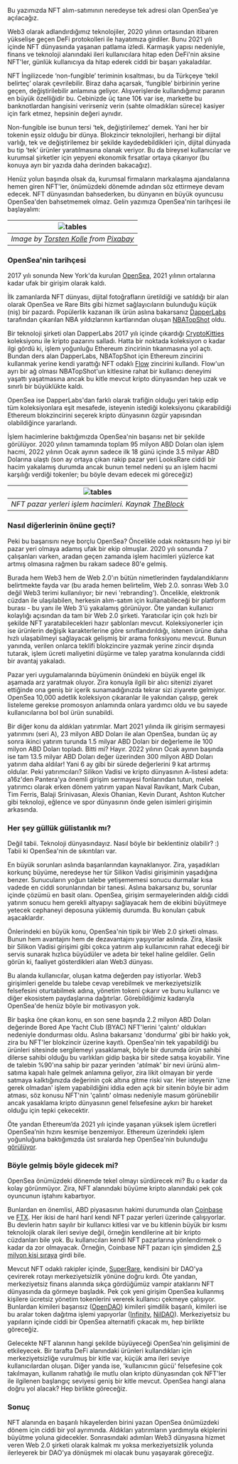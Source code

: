 Bu yazımızda NFT alım-satımının neredeyse tek adresi olan OpenSea'ye açılacağız. 

Web3 olarak adlandırdığımız teknolojiler, 2020 yılının ortasından itibaren yükselişe geçen DeFi protokolleri ile hayatımıza girdiler. Bunu 2021 yılı içinde NFT dünyasında yaşanan patlama izledi. Karmaşık yapısı nedeniyle, finans ve teknoloji alanındaki ileri kullanıcılara hitap eden DeFi'nin aksine NFT'ler, günlük kullanıcıya da hitap ederek ciddi bir başarı yakaladılar. 

NFT İngilizcede ‘non-fungible’ teriminin kısaltması, bu da Türkçeye ‘tekil belirteç’ olarak çevrilebilir. Biraz daha açarsak, ‘fungible’ birbirinin yerine geçen, değiştirilebilir anlamına geliyor. Alışverişlerde kullandığımız paranın en büyük özelliğidir bu. Cebinizde üç tane 10₺ var ise, markette bu banknotlardan hangisini verirseniz verin (sahte olmadıkları sürece) kasiyer için fark etmez, hepsinin değeri aynıdır. 

Non-fungible ise bunun tersi ‘tek, değiştirilemez’ demek. Yani her bir tokenin eşsiz olduğu bir dünya. Blokzincir teknolojileri, herhangi bir dijital varlığı, tek ve değiştirilemez bir şekilde kaydedebildikleri için, dijital dünyada bu tip ‘tek’ ürünler yaratılmasına olanak veriyor. Bu da bireysel kullanıcılar ve kurumsal şirketler için yepyeni ekonomik fırsatlar ortaya çıkarıyor (bu konuya ayrı bir yazıda daha derinden bakacağız). 

Henüz yolun başında olsak da, kurumsal firmaların markalaşma ajandalarına hemen giren NFT'ler, önümüzdeki dönemde adından söz ettirmeye devam edecek. NFT dünyasından bahsederken, bu dünyanın en büyük oyuncusu OpenSea'den bahsetmemek olmaz. Gelin yazımıza OpenSea'nin tarihçesi ile başlayalım: 

| ![tables](/assets/sky-g3d48705d3_800.jpg)|
|:--:| 
| *Image by [Torsten Kolle](https://pixabay.com/users/toko-804745/) from [Pixabay](https://pixabay.com/)*|

### OpenSea'nin tarihçesi
2017 yılı sonunda New York'da kurulan [OpenSea](https://opensea.io/), 2021 yılının ortalarına kadar ufak bir girişim olarak kaldı.

İlk zamanlarda NFT dünyası, dijital fotoğrafların üretildiği ve satıldığı bir alan olarak OpenSea ve Rare Bits gibi hizmet sağlayıcıların bulunduğu küçük (niş) bir pazardı. Popülerlik kazanan ilk ürün aslına bakarsanız [DapperLabs](https://www.dapperlabs.com/) tarafından çıkarılan NBA yıldızlarının kartlarından oluşan [NBATopShot](https://nbatopshot.com/) oldu.

Bir teknoloji şirketi olan DapperLabs 2017 yılı içinde çıkardığı [CryptoKitties](https://www.cryptokitties.co/) koleksiyonu ile kripto pazarını salladı. Hatta bir noktada koleksiyon o kadar ilgi gördü ki, işlem yoğunluğu Ethereum zincirinin tıkanmasına yol açtı. Bundan ders alan DapperLabs, NBATopShot için Ethereum zincirini kullanmak yerine kendi yarattığı NFT odaklı [Flow](https://www.onflow.org/) zincirini kullandı. Flow'un ayrı bir ağ olması NBATopShot'un kitlesine rahat bir kullanıcı deneyimi yaşattı yaşatmasına ancak bu kitle mevcut kripto dünyasından hep uzak ve sınırlı bir büyüklükte kaldı.

OpenSea ise DapperLabs'dan farklı olarak trafiğin olduğu yeri takip edip tüm koleksiyonlara eşit mesafede, isteyenin istediği koleksiyonu çıkarabildiği Ethereum blokzincirini seçerek kripto dünyasının özgür yapısından olabildiğince yararlandı.

İşlem hacimlerine baktığımızda OpenSea'nin başarısı net bir şekilde görülüyor. 2020 yılının tamamında toplam 95 milyon ABD Doları olan işlem hacmi, 2022 yılının Ocak ayının sadece ilk 18 günü içinde 3.5 milyar ABD Dolarına ulaştı (son ay ortaya çıkan rakip pazar yeri LooksRare ciddi bir hacim yakalamış durumda ancak bunun temel nedeni şu an işlem hacmi karşılığı verdiği tokenler; bu böyle devam edecek mi göreceğiz)

| ![tables](/assets/nft_pazaryerleri_220118_800.png)|
|:--:| 
| *NFT pazar yerleri işlem hacimleri. Kaynak [TheBlock](https://www.theblockcrypto.com/data/nft-non-fungible-tokens/marketplaces)*|

### Nasıl diğerlerinin önüne geçti?

Peki bu başarısını neye borçlu OpenSea? Öncelikle odak noktasını hep iyi bir pazar yeri olmaya adamış ufak bir ekip olmuşlar. 2020 yılı sonunda 7 çalışanları varken, aradan geçen zamanda işlem hacimleri yüzlerce kat artmış olmasına rağmen bu rakam sadece 80'e gelmiş.  

Burada hem Web3 hem de Web 2.0'ın bütün nimetlerinden faydalandıklarını belirtmekte fayda var (bu arada hemen belirtelim, Web 2.0. sonrası Web 3.0 değil Web3 terimi kullanılıyor; bir nevi 'rebranding'). Öncelikle, elektronik cüzdan ile ulaşılabilen, herkesin alım-satım için kullanabileceği bir platform burası - bu yanı ile Web 3'ü yakalamış görünüyor. Öte yandan kullanıcı kolaylığı açısından da tam bir Web 2.0 şirketi. Yaratıcılar için çok hızlı bir şekilde NFT yaratabilecekleri hazır şablonları mevcut. Koleksiyonerler için ise ürünlerin değişik karakterlerine göre sınıflandırıldığı, istenen ürüne daha hızlı ulaşabilmeyi sağlayacak gelişmiş bir arama fonksiyonu mevcut.  Bunun yanında, verilen onlarca teklifi blokzincire yazmak yerine zincir dışında tutarak, işlem ücreti maliyetini düşürme ve talep yaratma konularında ciddi bir avantaj yakaladı. 

Pazar yeri uygulamalarında büyümenin önündeki en büyük engel ilk aşamada arz yaratmak oluyor. Zira konuyla ilgili bir alıcı sitenizi ziyaret ettiğinde ona geniş bir içerik sunamadığınızda  tekrar sizi ziyarete gelmiyor.  OpenSea 10,000 adetlik koleksiyon çıkaranlar ile yakından çalışıp, gerek listeleme gerekse promosyon anlamında onlara yardımcı oldu ve bu sayede kullanıcılarına bol bol ürün sunabildi. 

Bir diğer konu da aldıkları yatırımlar. Mart 2021 yılında ilk girişim sermayesi yatırımını (seri A), 23 milyon ABD Doları ile alan OpenSea, bundan üç ay sonra ikinci yatırım turunda 1.5 milyar ABD Doları bir değerleme ile 100 milyon ABD Doları topladı. Bitti mi? Hayır. 2022 yılının Ocak ayının başında ise tam 13.5 milyar ABD Doları değer üzerinden 300 milyon ABD Doları yatırım daha aldılar! Yani 6 ay gibi bir sürede değerlerini 9 kat artırmış oldular. Peki yatırımcıları? Silikon Vadisi ve kripto dünyasının A-listesi adeta: a16z'den Pantera'ya önemli girişim sermayesi fonlarından tutun, melek yatırımcı olarak erken dönem yatırım yapan Naval Ravikant, Mark Cuban, Tim Ferris, Balaji Srinivasan, Alexis Ohanian, Kevin Durant, Ashton Kutcher gibi teknoloji, eğlence ve spor dünyasının önde gelen isimleri girişimin arkasında.  

### Her şey güllük gülistanlık mı?
Değil tabii. Teknoloji dünyasındayız. Nasıl böyle bir beklentiniz olabilir? :) Tabii ki OpenSea'nin de sıkıntıları var. 

En büyük sorunları aslında başarılarından kaynaklanıyor. Zira, yaşadıkları korkunç büyüme, neredeyse her tür Silikon Vadisi girişiminin yaşadığına benzer. Sunucuların yoğun talebe yetişememesi sonucu durmalar kısa vadede en ciddi sorunlarından bir tanesi. Aslına bakarsanız bu, sorunlar içinde çözümü en basit olanı. OpenSea, girişim sermayelerinden aldığı ciddi yatırım sonucu hem gerekli altyapıyı sağlayacak hem de ekibini büyütmeye yetecek cephaneyi deposuna yüklemiş durumda. Bu konuları çabuk aşacaklardır. 

Önlerindeki en büyük konu, OpenSea'nin tipik bir Web 2.0 şirketi olması. Bunun hem avantajını hem de dezavantajını yaşıyorlar aslında. Zira, klasik bir Silikon Vadisi girişimi gibi çokca yatırım alıp kullanıcının rahat edeceği bir servis sunarak hızlıca büyüdüler ve adeta bir tekel haline geldiler. Gelin görün ki, faaliyet gösterdikleri alan Web3 dünyası.

Bu alanda kullanıcılar, oluşan katma değerden pay istiyorlar. Web3 girişimleri genelde bu talebe cevap verebilmek ve merkeziyetsizlik felsefesini oturtabilmek adına, yönetim tokeni çıkarır ve bunu kullanıcı ve diğer ekosistem paydaşlarına dağıtırlar. Görebildiğimiz kadarıyla OpenSea'de henüz böyle bir motivasyon yok. 

Bir başka öne çıkan konu, en son sene başında 2.2 milyon ABD Doları değerinde Bored Ape Yacht Club (BYAC) NFT'lerini 'çalıntı' oldukları nedeniyle dondurması oldu. Aslına bakarsanız 'dondurma' gibi bir hakkı yok, zira bu NFT'ler blokzincir üzerine kayıtlı. OpenSea'nin tek yapabildiği bu ürünleri sitesinde sergilemeyi yasaklamak, böyle bir durumda ürün sahibi dilerse sahibi olduğu bu varlıkları gidip başka bir sitede satışa koyabilir. Yine de talebin %90'ına sahip bir pazar yerinden 'atılmak' bir nevi ürünü alım-satıma kapalı hale gelmek anlamına geliyor, zira likit olmayan bir yerde satmaya kalktığınızda değerinin çok altına gitme riski var. Her isteyenin 'izne gerek olmadan' işlem yapabildiğini iddia eden açık bir sitenin böyle bir adım atması, söz konusu NFT'nin 'çalıntı' olması nedeniyle masum görünebilir ancak yasaklama kripto dünyasının genel felsefesine aykırı bir hareket olduğu için tepki çekecektir.

Öte yandan Ethereum’da 2021 yılı içinde yaşanan yüksek işlem ücretleri OpenSea’nin hızını kesmişe benzemiyor. Ethereum üzerindeki işlem yoğunluğuna baktığımızda üst sıralarda hep OpenSea'nin bulunduğu [görülüyor](https://etherscan.io/gastracker). 
 
### Böyle gelmiş böyle gidecek mi?
OpenSea önümüzdeki dönemde tekel olmayı sürdürecek mi? Bu o kadar da kolay görünmüyor. Zira, NFT alanındaki büyüme kripto alanındaki pek çok oyuncunun iştahını kabartıyor. 

Bunlardan en önemlisi, ABD piyasasının hakimi durumunda olan [Coinbase](https://www.coinbase.com/nft/announce) ve [FTX](https://ftx.com/en/nfts). Her ikisi de harıl harıl kendi NFT pazar yerleri üzerinde çalışıyorlar. Bu devlerin hatırı sayılır bir kullanıcı kitlesi var ve bu kitlenin büyük bir kısmı teknolojik olarak ileri seviye değil, örneğin kendilerine ait bir kripto cüzdanları bile yok. Bu kullanıcıları kendi NFT pazarlarına yönlendirmek o kadar da zor olmayacak. Örneğin, Coinbase NFT pazarı için şimdiden [2,5 milyon kişi sıraya](https://fortune.com/2022/01/18/coinbase-nft-marketplace-mastercard-crypto-parternship/) girdi bile. 

Mevcut NFT odaklı rakipler içinde, [SuperRare](https://superrare.com/), kendisini bir DAO'ya çevirerek rotayı merkeziyetsizlik yönüne doğru kırdı. Öte yandan, merkeziyetsiz finans alanında sıkça gördüğümüz vampir ataklarını NFT dünyasında da görmeye başladık. Pek çok yeni girişim OpenSea kullanmış kişilere ücretsiz yönetim tokenlerini vererek kullanıcı çekmeye çalışıyor. Bunlardan kimileri başarısız ([OpenDAO](https://www.theopendao.com/)) kimileri şimdilik başarılı, kimileri ise bu aralar token dağıtma işlemi yapıyorlar ([Infinity](https://infinity.xyz/), [NilDAO](https://www.nildao.xyz/)). Merkeziyetsiz bu yapıların içinde ciddi bir OpenSea alternatifi çıkacak mı, hep birlikte göreceğiz. 

Gelecekte NFT alanının hangi şekilde büyüyeceği OpenSea'nin gelişimini de etkileyecek. Bir tarafta DeFi alanındaki ürünleri kullandıkları için merkeziyetsizliğe vurulmuş bir kitle var, küçük ama ileri seviye kullanıcılardan oluşan. Diğer yanda ise, 'kullanıcının gücü' felsefesine çok takılmayan, kullanım rahatlığı ile mutlu olan kripto dünyasından çok NFT'ler ile ilgilenen başlangıç seviyesi geniş bir kitle mevcut. OpenSea hangi alana doğru yol alacak? Hep birlikte göreceğiz. 

### Sonuç 
NFT alanında en başarılı hikayelerden birini yazan OpenSea önümüzdeki dönem için ciddi bir yol ayrımında. Aldıkları yatırımların yardımıyla ekiplerini büyütme yoluna gidecekler. Sonrasındaki adımları Web3 dünyasına hizmet veren Web 2.0 şirketi olarak kalmak mı yoksa merkeziyetsizlik yolunda ilerleyerek bir DAO'ya dönüşmek mi olacak bunu yaşayarak göreceğiz. 

